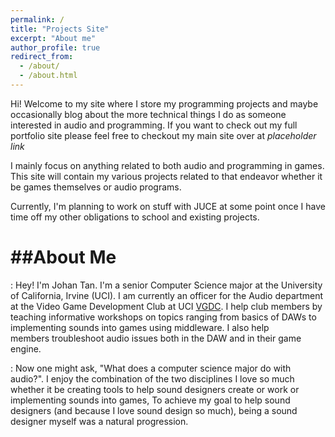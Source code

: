 ```yaml
---
permalink: /
title: "Projects Site"
excerpt: "About me"
author_profile: true
redirect_from:
  - /about/
  - /about.html
---
```


Hi! Welcome to my site where I store my programming projects and maybe occasionally
blog about the more technical things I do as someone interested in audio and programming.
If you want to check out my full portfolio site please feel free to checkout my main site
over at *placeholder link*

I mainly focus on anything related to both audio and programming in games. This site will
contain my various projects related to that endeavor whether it be games themselves or
audio programs.

Currently, I'm planning to work on stuff with JUCE at some point once I have time
off my other obligations to school and existing projects.

##About Me
======
: Hey! I'm Johan Tan. I'm a senior Computer Science major at the University of California, Irvine (UCI). I am currently an officer for the Audio department at the Video Game Development Club at UCI [VGDC](https://sites.google.com/uci.edu/vgdcuci/home). I help club members by teaching informative workshops on topics ranging from basics of DAWs to implementing sounds into games using middleware. I also help members troubleshoot audio issues both in the DAW and in their game engine.

: Now one might ask, "What does a computer science major do with audio?". I enjoy the combination of the two disciplines I love so much whether it be creating tools to help sound designers create or work or implementing sounds into games, To achieve my goal to help sound designers (and because I love sound design so much), being a sound designer myself was a natural progression. 
